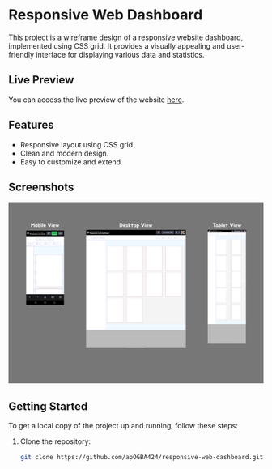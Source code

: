 # Responsive Web Dashboard

This project is a wireframe design of a responsive website dashboard, implemented using CSS grid. It provides a visually appealing and user-friendly interface for displaying various data and statistics.

## Live Preview

You can access the live preview of the website [here](https://codepen.io/paxbond01/full/qBQqLOj).

## Features

- Responsive layout using CSS grid.
- Clean and modern design.
- Easy to customize and extend.

## Screenshots
![SVG image ](/images/rwd-web-wireframe-dashboard.svg)

## Getting Started

To get a local copy of the project up and running, follow these steps:

1. Clone the repository:

   ```bash
   git clone https://github.com/apOGBA424/responsive-web-dashboard.git

   